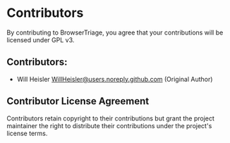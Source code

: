 # Contributors

By contributing to BrowserTriage, you agree that your contributions will be licensed under GPL v3.

## Contributors:
- Will Heisler WillHeisler@users.noreply.github.com (Original Author)

## Contributor License Agreement
Contributors retain copyright to their contributions but grant the project maintainer the right to distribute their contributions under the project's license terms.
